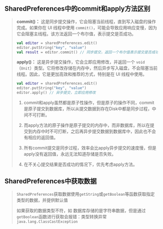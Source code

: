 ## SharedPreferences中的commit和apply方法区别

> 
>
> **commit()：** 这是同步提交操作，它会阻塞当前线程，直到写入磁盘的操作完成。如果你在 UI 线程中使用 `commit()`，可能会导致应用响应变慢，因为它会阻塞主线程。该方法返回一个布尔值，表示提交是否成功。
>
> ```kotlin
> val editor = sharedPreferences.edit()
> editor.putString("key", "value")
> val result = editor.commit() // 同步提交，返回一个布尔值表示提交是否成功
> ```
>
> 
>
> **apply()：** 这是异步提交操作，它会立即应用修改，并返回一个 `void`（`Unit`）类型。它将修改存储在内存中，然后异步写入磁盘，不会阻塞当前线程。因此，它是更加高效和推荐的方式，特别是在 UI 线程中使用。
>
> ```kotlin
> val editor = sharedPreferences.edit()
> editor.putString("key", "value")
> editor.apply() // 异步提交，立即应用修改
> ```
>
> 
>
> 1. commit和apply虽然都是原子性操作，但是原子的操作不同，commit是原子提交到数据库，所以从提交数据到存在Disk中都是同步过程，中间不可打断。
>
> 2. 而apply方法的原子操作是原子提交的内存中，而非数据库，所以在提交到内存中时不可打断，之后再异步提交数据到数据库中，因此也不会有相应的返回值。
>
> 3. 所有commit提交是同步过程，效率会比apply异步提交的速度慢，但是apply没有返回值，永远无法知道存储是否失败。
>
> 4. 在不关心提交结果是否成功的情况下，优先考虑apply方法。



## SharedPreferences中获取数据

> `SharedPreferences`获取数据使用` getString `或` getBoolean `等函数获取指定类型的数据，并提供默认值
>
> 如果获取的数据类型不符，如 数据库存储的是字符串数据，但是通过` getBoolean `函数进行获取会报错：类型转换异常`java.lang.ClassCastException`

#